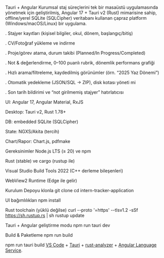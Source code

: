 Tauri + Angular
Kurumsal staj süreçlerini tek bir masaüstü uygulamasında yönetmek için geliştirilmiş, Angular 17 + Tauri v2 (Rust) mimarisine sahip, offline/yerel SQLite (SQLCipher) veritabanı kullanan çapraz platform (Windows/macOS/Linux) bir uygulama.

. Stajyer kayıtları (kişisel bilgiler, okul, dönem, başlangıç/bitiş)

. CV/Fotoğraf yükleme ve indirme

. Proje/görev atama, durum takibi (Planned/In Progress/Completed)

. Not & değerlendirme, 0–100 puanlı rubrik, dönemlik performans grafiği

. Hızlı arama/filtreleme, kaydedilmiş görünümler (örn. “2025 Yaz Dönemi”)

. Otomatik yedekleme (JSON/SQL → ZIP), disk kotası yöneti mi

. Son tarih bildirimi ve “not girilmemiş stajyer” hatırlatıcısı

UI: Angular 17, Angular Material, RxJS

Desktop: Tauri v2, Rust 1.78+

DB: embedded SQLite (SQLCipher)

State: NGXS/Akita (tercih)

Chart/Rapor: Chart.js, pdfmake

Gereksinimler
Node.js LTS (≥ 20) ve npm

Rust (stable) ve cargo (rustup ile)

Visual Studio Build Tools 2022 (C++ derleme bileşenleri)

WebView2 Runtime (Edge ile gelir)

Kurulum
Depoyu klonla git clone cd intern-tracker-application

UI bağımlılıkları npm install

Rust toolchain (yüklü değilse) curl --proto '=https' --tlsv1.2 -sSf https://sh.rustup.rs | sh rustup update

Tauri + Angular geliştirme modu
npm run tauri dev

Build & Paketleme
npm run build

npm run tauri build
[VS Code](https://code.visualstudio.com/) + [Tauri](https://marketplace.visualstudio.com/items?itemName=tauri-apps.tauri-vscode) + [rust-analyzer](https://marketplace.visualstudio.com/items?itemName=rust-lang.rust-analyzer) + [Angular Language Service](https://marketplace.visualstudio.com/items?itemName=Angular.ng-template).

